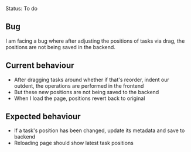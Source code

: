 Status: To do
## Bug
I am facing a bug where after adjusting the positions of tasks via drag, the positions are not being saved in the backend. 
## Current behaviour
- After dragging tasks around whether if that's reorder, indent our outdent, the operations are performed in the frontend
- But these new positions are not being saved to the backend
- When I load the page, positions revert back to original


## Expected behaviour
- If a task's position has been changed, update its metadata and save to backend
- Reloading page should show latest task positions